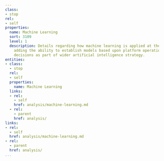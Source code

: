 ```yaml
---
class:
- stop
rel:
- self
properties:
  name: Machine Learning
  sort: 3109
  level: 1
  description: Details regarding how machine learning is applied at the analysis layer,
    adding the ability to establish models based upon platform operations, and make
    decisions as part of wider artificial intelligence strategy.
entities:
- class:
  - stop
  rel:
  - self
  properties:
    name: Machine Learning
  links:
  - rel:
    - self
    href: analysis/machine-learning.md
  - rel:
    - parent
    href: analysis/
links:
- rel:
  - self
  href: analysis/machine-learning.md
- rel:
  - parent
  href: analysis/
...
```


